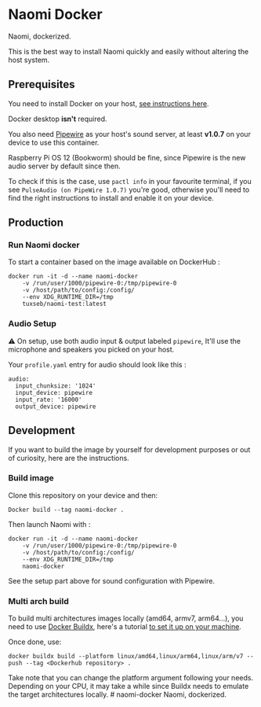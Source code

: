 
# Naomi Docker

Naomi, dockerized. 

This is the best way to install Naomi quickly and easily without altering the host system.

## Prerequisites

You need to install Docker on your host, [see instructions here](https://docs.docker.com/engine/install/). 

Docker desktop **isn't** required. 

You also need [Pipewire](https://pipewire.org/) as your host's sound server, at least **v1.0.7** on your device to use this container. 

Raspberry Pi OS 12 (Bookworm) should be fine, since Pipewire is the new audio server by default since then. 

To check if this is the case, use `pactl info` in your favourite terminal, if you see `PulseAudio (on PipeWire 1.0.7)` you're good, otherwise you'll need to find 
the right instructions to install and enable it on your device. 

## Production 

### Run Naomi docker 

To start a container based on the image available on DockerHub :

```shell
docker run -it -d --name naomi-docker
    -v /run/user/1000/pipewire-0:/tmp/pipewire-0 
    -v /host/path/to/config:/config/
    --env XDG_RUNTIME_DIR=/tmp 
    tuxseb/naomi-test:latest 
```

### Audio Setup 

⚠️ On setup, use both audio input & output labeled `pipewire`, It'll use the microphone and speakers you picked on your host.

Your `profile.yaml` entry for audio should look like this : 
```shell
audio:
  input_chunksize: '1024'
  input_device: pipewire
  input_rate: '16000'
  output_device: pipewire
```

## Development 

If you want to build the image by yourself for development purposes or out of curiosity, here are the instructions.

### Build image

Clone this repository on your device and then:

```Docker build --tag naomi-docker .```

Then launch Naomi with :

```shell
docker run -it -d --name naomi-docker
    -v /run/user/1000/pipewire-0:/tmp/pipewire-0 
    -v /host/path/to/config:/config/
    --env XDG_RUNTIME_DIR=/tmp 
    naomi-docker 
```

See the setup part above for sound configuration with Pipewire. 

### Multi arch build 

To build multi architectures images locally (amd64, armv7, arm64...), you need to use [Docker Buildx](https://github.com/docker/buildx), 
here's a tutorial [to set it up on your machine](https://www.baeldung.com/ops/docker-buildx). 

Once done, use: 

```docker buildx build --platform linux/amd64,linux/arm64,linux/arm/v7 --push --tag <Dockerhub repository> .```

Take note that you can change the platform argument following your needs.
Depending on your CPU, it may take a while since Buildx needs to emulate the target architectures locally. # naomi-docker
Naomi, dockerized. 
